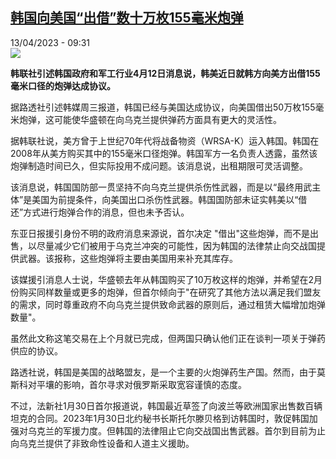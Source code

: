 <!--1681371902000-->
[韩国向美国“出借”数十万枚155毫米炮弹](https://www.rfi.fr/cn/%E5%9B%BD%E9%99%85/20230413-%E9%9F%A9%E5%9B%BD%E5%90%91%E7%BE%8E%E5%9B%BD-%E5%87%BA%E5%80%9F-%E6%95%B0%E5%8D%81%E4%B8%87%E6%9E%9A155%E6%AF%AB%E7%B1%B3%E7%82%AE%E5%BC%B9)
------

<div>13/04/2023 - 09:31</div><img src="https://s.rfi.fr/media/display/55b9abdc-d535-11ed-a398-005056bf30b7/w:1280/p:16x9/2023-04-06T020336Z_459401258_RC2P80AROPJV_RTRMADP_3_NORTHKOREA-MISSILES-SOUTHKOREA-USA.JPG"><p><strong>韩联社引述韩国政府和军工行业4月12日消息说，韩美近日就韩方向美方出借155毫米口径的炮弹达成协议。                    </strong></p><div><p><span><span><span><span>据路透社引述韩媒周三报道，韩国已经与美国达成协议，向美国借出</span>50<span>万枚</span>155<span>毫米炮弹，这可能使华盛顿在向乌克兰提供弹药方面具有更大的灵活性。</span></span></span></span></p><p><span><span><span><span>据韩联社说，美方曾于上世纪</span>70<span>年代将战备物资（</span>WRSA-K<span>）运入韩国。韩国在</span>2008<span>年从美方购买其中的</span>155<span>毫米口径炮弹。韩国军方一名负责人透露，虽然该炮弹制造时间已久，但实际投用不成问题。该消息说，出租期限可灵活调整。</span></span></span></span></p><p><span><span><span><span>该消息说，韩国国防部一贯坚持不向乌克兰提供杀伤性武器，而是以</span>“<span>最终用武主体</span>”<span>是美国为前提条件，向美国出口杀伤性武器。韩国国防部未证实韩美以</span>“<span>借还</span>”<span>方式进行炮弹合作的消息，但也未予否认。</span></span></span></span></p><p><span><span><span><span>东亚日报援引身份不明的政府消息来源说，首尔决定</span> "<span>借出</span>"<span>这些炮弹，而不是出售，以尽量减少它们被用于乌克兰冲突的可能性，因为韩国的法律禁止向交战国提供武器。该报称，这些炮弹将主要由美国用来补充其库存。</span></span></span></span></p><p><span><span><span><span>该媒援引消息人士说，华盛顿去年从韩国购买了</span>10<span>万枚这样的炮弹，并希望在</span>2<span>月份购买同样数量或更多的炮弹，但首尔倾向于</span>"<span>在研究了其他方法以满足我们盟友的需求，同时尊重政府不向乌克兰提供致命武器的原则后，通过租赁大幅增加炮弹数量</span>"<span>。</span></span></span></span></p><p><span><span><span><span>虽然此文称这笔交易在上个月就已完成，但两国只确认他们正在谈判一项关于弹药供应的协议。</span></span></span></span></p><p><span><span><span><span>路透社说，韩国是美国的战略盟友，是一个主要的火炮弹药生产国。然而，由于莫斯科对平壤的影响，首尔寻求对俄罗斯采取宽容谨慎的态度。</span></span></span></span></p><p><span><span><span><span>不过，法新社</span>1<span>月</span>30<span>日首尔报道说，韩国最近草签了向波兰等欧洲国家出售数百辆坦克的合同。</span></span></span></span><span><span><span>2023<span>年</span>1<span>月</span>30<span>日北约秘书长斯托尔滕贝格到访韩国时，敦促韩国加强对乌克兰的军援力度。但韩国的法律阻止它向交战国出售武器。首尔到目前为止向乌克兰提供了非致命性设备和人道主义援助。</span></span></span></span></p><div data-selfpromo-newsletter></div><div data-selfpromo-app></div></div>
